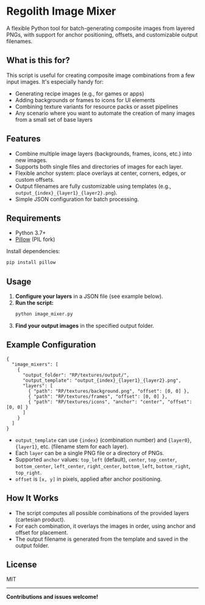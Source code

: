 
# Regolith Image Mixer

A flexible Python tool for batch-generating composite images from layered PNGs, with support for anchor positioning, offsets, and customizable output filenames.

## What is this for?
This script is useful for creating composite image combinations from a few input images. It's especially handy for:
- Generating recipe images (e.g., for games or apps)
- Adding backgrounds or frames to icons for UI elements
- Combining texture variants for resource packs or asset pipelines
- Any scenario where you want to automate the creation of many images from a small set of base layers

## Features
- Combine multiple image layers (backgrounds, frames, icons, etc.) into new images.
- Supports both single files and directories of images for each layer.
- Flexible anchor system: place overlays at center, corners, edges, or custom offsets.
- Output filenames are fully customizable using templates (e.g., `output_{index}_{layer1}_{layer2}.png`).
- Simple JSON configuration for batch processing.

## Requirements
- Python 3.7+
- [Pillow](https://python-pillow.org/) (PIL fork)

Install dependencies:
```bash
pip install pillow
```

## Usage
1. **Configure your layers** in a JSON file (see example below).
2. **Run the script:**
   ```bash
   python image_mixer.py
   ```
3. **Find your output images** in the specified output folder.

## Example Configuration
```jsonc
{
  "image_mixers": [
    {
      "output_folder": "RP/textures/output/",
      "output_template": "output_{index}_{layer1}_{layer2}.png",
      "layers": [
        { "path": "RP/textures/background.png", "offset": [0, 0] },
        { "path": "RP/textures/frames", "offset": [0, 0] },
        { "path": "RP/textures/icons", "anchor": "center", "offset": [0, 0] }
      ]
    }
  ]
}
```
- `output_template` can use `{index}` (combination number) and `{layer0}`, `{layer1}`, etc. (filename stem for each layer).
- Each `layer` can be a single PNG file or a directory of PNGs.
- Supported `anchor` values: `top_left` (default), `center`, `top_center`, `bottom_center`, `left_center`, `right_center`, `bottom_left`, `bottom_right`, `top_right`.
- `offset` is `[x, y]` in pixels, applied after anchor positioning.

## How It Works
- The script computes all possible combinations of the provided layers (cartesian product).
- For each combination, it overlays the images in order, using anchor and offset for placement.
- The output filename is generated from the template and saved in the output folder.

## License
MIT

---

**Contributions and issues welcome!**
